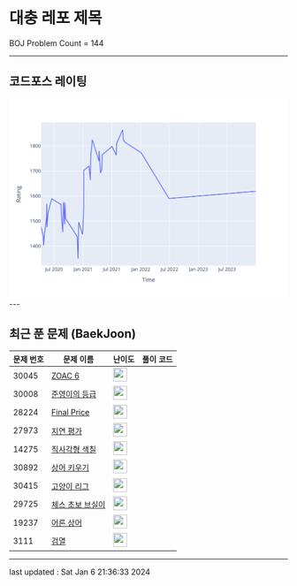 # 대충 레포 제목

BOJ Problem Count = 144

---

## 코드포스 레이팅
[![Rating Graph](./cfStats.svg)](https://github.com/ingyu1008/Algorithm-Problem-Solving/blob/master/cfStats.html)---

## 최근 푼 문제 (BaekJoon)
| 문제 번호 | 문제 이름 | 난이도 | 풀이 코드 |
| --- | --- | --- | --- |
| 30045 | [ZOAC 6](https://www.acmicpc.net/problem/30045) | <img height="25px" width="25px=" src="https://static.solved.ac/tier_small/2.svg"/> |  |
| 30008 | [준영이의 등급](https://www.acmicpc.net/problem/30008) | <img height="25px" width="25px=" src="https://static.solved.ac/tier_small/2.svg"/> |  |
| 28224 | [Final Price](https://www.acmicpc.net/problem/28224) | <img height="25px" width="25px=" src="https://static.solved.ac/tier_small/2.svg"/> |  |
| 27973 | [지연 평가](https://www.acmicpc.net/problem/27973) | <img height="25px" width="25px=" src="https://static.solved.ac/tier_small/10.svg"/> |  |
| 14275 | [직사각형 색칠](https://www.acmicpc.net/problem/14275) | <img height="25px" width="25px=" src="https://static.solved.ac/tier_small/20.svg"/> |  |
| 30892 | [상어 키우기](https://www.acmicpc.net/problem/30892) | <img height="25px" width="25px=" src="https://static.solved.ac/tier_small/10.svg"/> |  |
| 30415 | [고양이 리그](https://www.acmicpc.net/problem/30415) | <img height="25px" width="25px=" src="https://static.solved.ac/tier_small/15.svg"/> |  |
| 29725 | [체스 초보 브실이](https://www.acmicpc.net/problem/29725) | <img height="25px" width="25px=" src="https://static.solved.ac/tier_small/2.svg"/> |  |
| 19237 | [어른 상어](https://www.acmicpc.net/problem/19237) | <img height="25px" width="25px=" src="https://static.solved.ac/tier_small/14.svg"/> |  |
| 3111 | [검열](https://www.acmicpc.net/problem/3111) | <img height="25px" width="25px=" src="https://static.solved.ac/tier_small/17.svg"/> |  |


---

last updated : Sat Jan  6 21:36:33 2024

